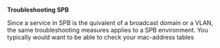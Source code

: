 **Troubleshooting SPB**

Since a service in SPB is the quivalent of a broadcast domain or a VLAN, the same troubleshooting measures applies to a SPB environment. You typically would want to be able to check your mac-address tables